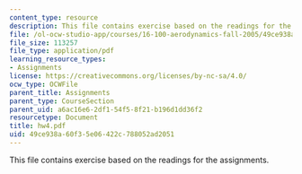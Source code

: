 ```yaml
---
content_type: resource
description: This file contains exercise based on the readings for the assignments.
file: /ol-ocw-studio-app/courses/16-100-aerodynamics-fall-2005/49ce938a60f35e06422c788052ad2051_hw4.pdf
file_size: 113257
file_type: application/pdf
learning_resource_types:
- Assignments
license: https://creativecommons.org/licenses/by-nc-sa/4.0/
ocw_type: OCWFile
parent_title: Assignments
parent_type: CourseSection
parent_uid: a6ac16e6-2df1-54f5-8f21-b196d1dd36f2
resourcetype: Document
title: hw4.pdf
uid: 49ce938a-60f3-5e06-422c-788052ad2051
---
```

This file contains exercise based on the readings for the assignments.